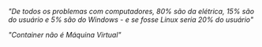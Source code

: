 *"De todos os problemas com computadores, 80% são da elétrica, 15% são do usuário e 5% são do Windows - e se fosse Linux seria 20% do usuário"*

*"Container não é Máquina Virtual"*
